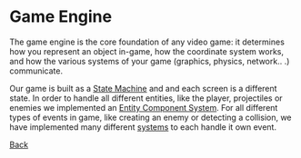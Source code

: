 # Game Engine

The game engine is the core foundation of any video game: it determines how you represent an object in-game, how the coordinate system works, and how the various systems of your game (graphics, physics, network.. .) communicate.

Our game is built as a [State Machine](../game-engine/state-machine.md) and and each screen is a different state. In order to handle all different entities, like the player, projectiles or enemies we implemented an [Entity Component System](../game-engine/ecs.md). For all different types of events in game, like creating an enemy or detecting a collision, we have implemented many different [systems](../game-engine/systems.md) to each handle it own event.

[Back](../../README.md)
